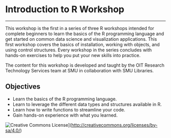 # Introduction to R Workshop

------------------------------------------------------------------------

This workshop is the first in a series of three R workshops intended for complete beginners to learn the basics of the R programming language and get started on common data science and visualization applications. This first workshop covers the basics of installation, working with objects, and using control structures. Every workshop in the series concludes with hands-on exercises to help you put your new skills into practice.

The content for this workshop is developed and taught by the OIT Research Technology Services team at SMU in collaboration with SMU Libraries.

## Objectives

-   Learn the basics of the R programming language.
-   Learn to leverage the different data types and structures available in R.
-   Learn how to write functions to streamline your code.
-   Gain hands-on experience with what you learned.

![Creative Commons License](https://i.creativecommons.org/l/by-sa/4.0/88x31.png)](http://creativecommons.org/licenses/by-sa/4.0/)
